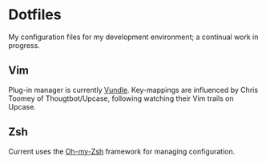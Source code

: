 # Dotfiles

My configuration files for my development environment; a continual work in progress.

## Vim

Plug-in manager is currently [Vundle](https://github.com/VundleVim/Vundle.vim).
Key-mappings are influenced by Chris Toomey of Thougtbot/Upcase, following watching their Vim trails on Upcase.

## Zsh

Current uses the [Oh-my-Zsh](https://github.com/robbyrussell/oh-my-zsh) framework for managing configuration.
